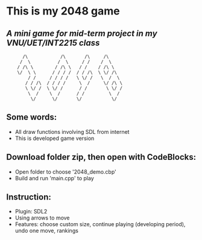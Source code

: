 # This is my 2048 game
## <i>A mini game for mid-term project in my VNU/UET/INT2215 class</i>

          /\            /\       /\     /\
         /  \          /  \     / /    /  \
        / /\ \        / /\ \   / /    / /\ \
        \/  \ \      / / / /  / / /\  \ \/ /\
            / /     / / / /   \ \/ /   \  /  \
           / / /\  / / / /     \  /     \/ /\ \
           \ \/ /  \ \/ /      / /       \ \/ /
            \  /    \  /      / /         \  /
             \/      \/       \/           \/

Some words:
----------------
- All draw functions involving SDL from internet
- This is developed game version

Download folder zip, then open with CodeBlocks:
----------------
- Open folder to choose '2048_demo.cbp'
- Build and run 'main.cpp' to play

Instruction:
----------------
- Plugin: SDL2
- Using arrows to move
- Features: choose custom size, continue playing (developing period), undo one move, rankings
